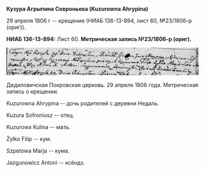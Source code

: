 **Кузура Агрыпина Совроньева (Kuzurowna Ahrypina)**

29 апреля 1806 г -- крещение (НИАБ 136-13-894, лист 60, №23/1806-р
(ориг)).

**НИАБ 136-13-894:** Лист 60. **Метрическая запись №23/1806-р (ориг).**

![](./media/3d8ab729acb448b0ac23b271ff2ce955a31eb388.png)

Дедиловичская Покровская церковь. 29 апреля 1806 года. Метрическая
запись о крещении.

Kuzurowna Ahrypina -- дочь родителей с деревни Недаль.

Kuzura Sofroniusz -- отец.

Kuzurowa Kulina -- мать.

Żyłko Filip -- кум.

Szpetowa Marja -- кума.

Jazgunowicz Antoni -- ксёндз.
